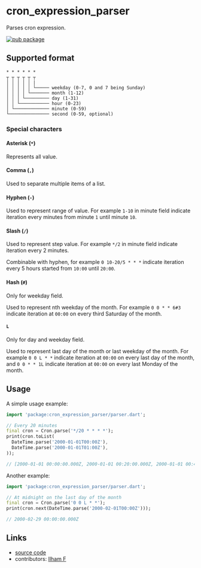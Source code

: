 # cron_expression_parser

Parses cron expression.

[![pub package](https://img.shields.io/pub/v/cron_expression_parser.svg)](https://pub.dev/packages/cron_expression_parser)

## Supported format

```
* * * * * *
┬ ┬ ┬ ┬ ┬ ┬
│ │ │ │ │ |
│ │ │ │ │ └───── weekday (0-7, 0 and 7 being Sunday)
│ │ │ │ └─────── month (1-12)
│ │ │ └───────── day (1-31)
│ │ └─────────── hour (0-23)
│ └───────────── minute (0-59)
└─────────────── second (0-59, optional)
```

### Special characters

#### Asterisk (`*`)

Represents all value.

#### Comma (`,`)

Used to separate multiple items of a list.

#### Hyphen (`-`)

Used to represent range of value.
For example `1-10` in minute field indicate iteration every minutes from minute `1` until minute `10`.

#### Slash (`/`)

Used to represent step value.
For example `*/2` in minute field indicate iteration every 2 minutes.

Combinable with hyphen, for example `0 10-20/5 * * *` indicate iteration every 5 hours started from `10:00` until `20:00`.

#### Hash (`#`)

Only for weekday field.

Used to represent nth weekday of the month.
For example `0 0 * * 6#3` indicate iteration at `00:00` on every third Saturday of the month.

#### `L`

Only for day and weekday field.

Used to represent last day of the month or last weekday of the month.
For example `0 0 L * *` indicate iteration at `00:00` on every last day of the month,
and `0 0 * * 1L` indicate iteration at `00:00` on every last Monday of the month.

## Usage

A simple usage example:

```dart
import 'package:cron_expression_parser/parser.dart';

// Every 20 minutes
final cron = Cron.parse('*/20 * * * *');
print(cron.toList(
  DateTime.parse('2000-01-01T00:00Z'),
  DateTime.parse('2000-01-01T01:00Z'),
));

// [2000-01-01 00:00:00.000Z, 2000-01-01 00:20:00.000Z, 2000-01-01 00:40:00.000Z, 2000-01-01 01:00:00.000Z]
```

Another example:

```dart
import 'package:cron_expression_parser/parser.dart';

// At midnight on the last day of the month
final cron = Cron.parse('0 0 L * *');
print(cron.next(DateTime.parse('2000-02-01T00:00Z')));

// 2000-02-29 00:00:00.000Z
```

## Links

- [source code][source]
- contributors: [Ilham F][ilhamft]

[source]: https://github.com/ilhamft/cron_expression_parser
[ilhamft]: https://github.com/ilhamft
